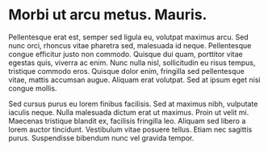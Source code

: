 # Morbi ut arcu metus. Mauris.

Pellentesque erat est, semper sed ligula eu, volutpat maximus arcu. Sed nunc orci, rhoncus vitae pharetra sed, malesuada id neque. Pellentesque congue efficitur justo non commodo. Quisque dui quam, porttitor vitae egestas quis, viverra ac enim. Nunc nulla nisl, sollicitudin eu risus tempus, tristique commodo eros. Quisque dolor enim, fringilla sed pellentesque vitae, mattis accumsan augue. Aliquam erat volutpat. Sed at ipsum eget nisi congue mollis.

Sed cursus purus eu lorem finibus facilisis. Sed at maximus nibh, vulputate iaculis neque. Nulla malesuada dictum erat ut maximus. Proin ut velit mi. Maecenas tristique blandit ex, facilisis fringilla leo. Aliquam sed libero a lorem auctor tincidunt. Vestibulum vitae posuere tellus. Etiam nec sagittis purus. Suspendisse bibendum nunc vel gravida tempor.
